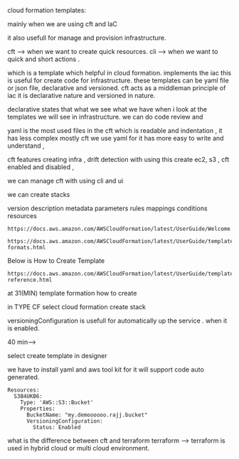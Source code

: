cloud formation templates: 

mainly when we are using cft and IaC

it also usefull for manage and provision infrastructure.

cft --> when we want to create quick resources.
cli --> when we want to quick and short actions .


which is a template which helpful in cloud formation. implements the iac this is useful for create code for infrastructure. these templates can be yaml file or json file, declarative and versioned. cft acts as a middleman 
principle of iac it is declarative nature and versioned in  nature. 

declarative states that what we see what we have when i look at the templates we will see in infrastructure. 
we can do code review and 

yaml is the most used files in the cft which is readable and indentation , it has less complex mostly cft we use yaml for it has more easy to write and understand , 

cft features creating infra , drift detection with using this create ec2, s3 , cft enabled and disabled , 

we can manage cft with using cli and ui

we can create stacks 

version 
description
metadata
parameters
rules
mappings
conditions
resources

```
https://docs.aws.amazon.com/AWSCloudFormation/latest/UserGuide/Welcome.html
```

```
https://docs.aws.amazon.com/AWSCloudFormation/latest/UserGuide/template-formats.html
```

Below is How to Create Template
```
https://docs.aws.amazon.com/AWSCloudFormation/latest/UserGuide/template-reference.html
```


at 31(MIN)  template formation how to create 

in TYPE CF select cloud formation
create stack
 
versioningConfiguration is usefull for automatically up the service . when it is enabled.

40 min-->

select create template in designer

we have to install yaml and aws tool kit for it will support code auto generated.

```
Resources:
  S3B4UKB6:
    Type: 'AWS::S3::Bucket'
    Properties: 
      BucketName: "my.demoooooo.rajj.bucket"
      VersioningConfiguration:
        Status: Enabled
```

what is the difference between cft and terraform
terraform --> terraform is used in hybrid cloud or multi cloud environment.


